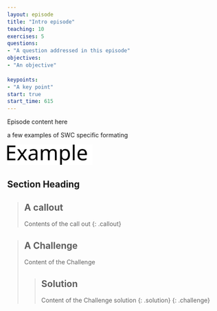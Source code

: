 ```yaml
---
layout: episode
title: "Intro episode"
teaching: 10
exercises: 5
questions:
- "A question addressed in this episode"
objectives:
- "An objective"

keypoints:
- "A key point"
start: true
start_time: 615
---
```


Episode content here

a few examples of SWC specific formating

![example image](../fig/example.svg)

## Section Heading

> ## A callout
> Contents of the call out 
{: .callout}

> ## A Challenge
>
> Content of the Challenge
>
> > ## Solution
> > 
> > Content of the Challenge solution
> {: .solution}
{: .challenge}
